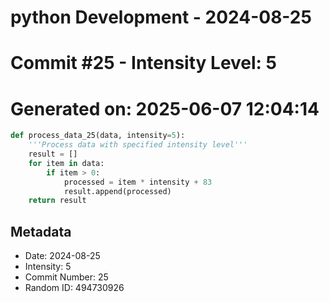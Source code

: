 ﻿# python Development - 2024-08-25
# Commit #25 - Intensity Level: 5
# Generated on: 2025-06-07 12:04:14
```python
def process_data_25(data, intensity=5):
    '''Process data with specified intensity level'''
    result = []
    for item in data:
        if item > 0:
            processed = item * intensity + 83
            result.append(processed)
    return result
```
## Metadata
- Date: 2024-08-25
- Intensity: 5
- Commit Number: 25
- Random ID: 494730926
